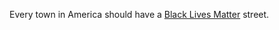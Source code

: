 Every town in America should have a <a href="https://twitter.com/davewiner/status/1268953162381176835">Black Lives Matter</a> street.

